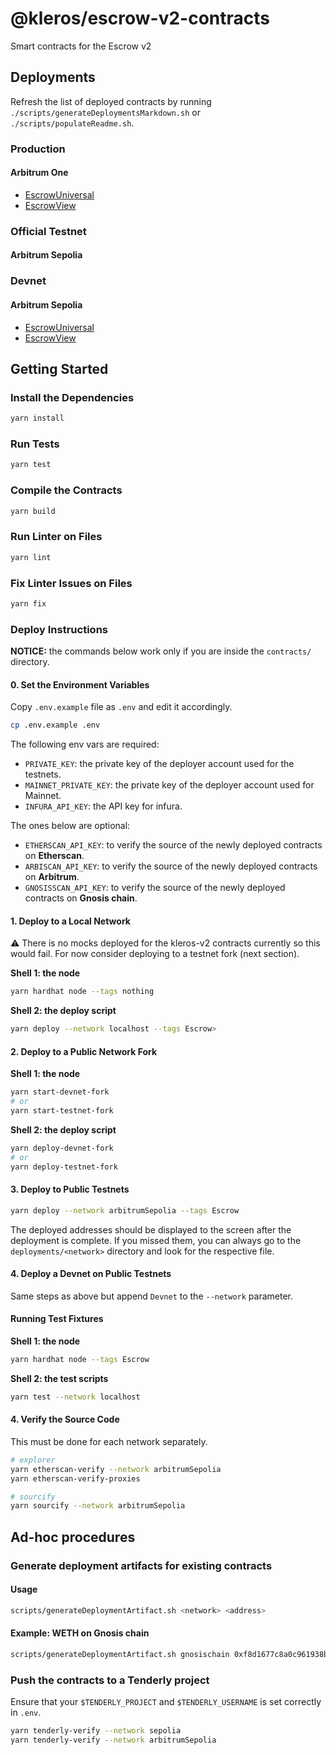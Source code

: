 # @kleros/escrow-v2-contracts

Smart contracts for the Escrow v2

## Deployments

Refresh the list of deployed contracts by running `./scripts/generateDeploymentsMarkdown.sh` or `./scripts/populateReadme.sh`.

### Production
#### Arbitrum One

- [EscrowUniversal](https://arbiscan.io/address/0x79530E7Bb3950A3a4b5a167816154715681F2f6c)
- [EscrowView](https://arbiscan.io/address/0x3Fed94ee4FA1B5665DB84489f913E2c7e1290459)

### Official Testnet
#### Arbitrum Sepolia


### Devnet
#### Arbitrum Sepolia

- [EscrowUniversal](https://sepolia.arbiscan.io/address/0x5ef185810BCe41c03c9E5ca271B8C91F1024F953)
- [EscrowView](https://sepolia.arbiscan.io/address/0x6451046caB9291a919FCba045bf6Bb8E0Bb71467)

## Getting Started

### Install the Dependencies

```bash
yarn install
```

### Run Tests

```bash
yarn test
```

### Compile the Contracts

```bash
yarn build
```

### Run Linter on Files

```bash
yarn lint
```

### Fix Linter Issues on Files

```bash
yarn fix
```

### Deploy Instructions

**NOTICE:** the commands below work only if you are inside the `contracts/` directory.

#### 0. Set the Environment Variables

Copy `.env.example` file as `.env` and edit it accordingly.

```bash
cp .env.example .env
```

The following env vars are required:

- `PRIVATE_KEY`: the private key of the deployer account used for the testnets.
- `MAINNET_PRIVATE_KEY`: the private key of the deployer account used for Mainnet.
- `INFURA_API_KEY`: the API key for infura.

The ones below are optional:

- `ETHERSCAN_API_KEY`: to verify the source of the newly deployed contracts on **Etherscan**.
- `ARBISCAN_API_KEY`: to verify the source of the newly deployed contracts on **Arbitrum**.
- `GNOSISSCAN_API_KEY`: to verify the source of the newly deployed contracts on **Gnosis chain**.

#### 1. Deploy to a Local Network

:warning: There is no mocks deployed for the kleros-v2 contracts currently so this would fail. For now consider deploying to a testnet fork (next section).

**Shell 1: the node**

```bash
yarn hardhat node --tags nothing
```

**Shell 2: the deploy script**

```bash
yarn deploy --network localhost --tags Escrow>
```

#### 2. Deploy to a Public Network Fork

**Shell 1: the node**

```bash
yarn start-devnet-fork
# or
yarn start-testnet-fork
```

**Shell 2: the deploy script**

```bash
yarn deploy-devnet-fork
# or
yarn deploy-testnet-fork
```

#### 3. Deploy to Public Testnets

```bash
yarn deploy --network arbitrumSepolia --tags Escrow
```

The deployed addresses should be displayed to the screen after the deployment is complete. If you missed them, you can always go to the `deployments/<network>` directory and look for the respective file.

#### 4. Deploy a Devnet on Public Testnets

Same steps as above but append `Devnet` to the `--network` parameter.

#### Running Test Fixtures

**Shell 1: the node**

```bash
yarn hardhat node --tags Escrow
```

**Shell 2: the test scripts**

```bash
yarn test --network localhost
```

#### 4. Verify the Source Code

This must be done for each network separately.

```bash
# explorer
yarn etherscan-verify --network arbitrumSepolia
yarn etherscan-verify-proxies

# sourcify
yarn sourcify --network arbitrumSepolia

```

## Ad-hoc procedures

### Generate deployment artifacts for existing contracts

#### Usage

```bash
scripts/generateDeploymentArtifact.sh <network> <address>
```

#### Example: WETH on Gnosis chain

```bash
scripts/generateDeploymentArtifact.sh gnosischain 0xf8d1677c8a0c961938bf2f9adc3f3cfda759a9d9 > deployments/gnosischain/WETH.json
```

### Push the contracts to a Tenderly project

Ensure that your `$TENDERLY_PROJECT` and `$TENDERLY_USERNAME` is set correctly in `.env`.

```bash
yarn tenderly-verify --network sepolia
yarn tenderly-verify --network arbitrumSepolia
```
